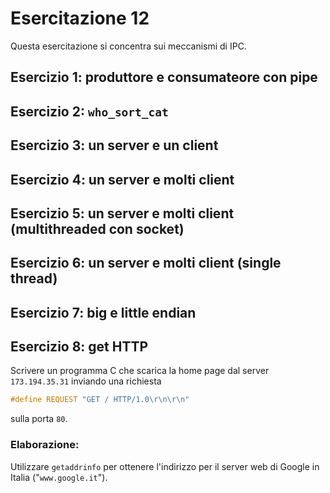 # Esercitazione 12 #

Questa esercitazione si concentra sui meccanismi di IPC.

## Esercizio 1: produttore e consumateore con pipe ##

## Esercizio 2: `who_sort_cat` ##

## Esercizio 3: un server e un client ##

## Esercizio 4: un server e molti client ##

## Esercizio 5: un server e molti client (multithreaded con socket) ##

## Esercizio 6: un server e molti client (single thread) ##

## Esercizio 7: big e little endian ##

## Esercizio 8: get HTTP ##

Scrivere un programma C che scarica la home page dal server `173.194.35.31`
inviando una richiesta
```c
#define REQUEST "GET / HTTP/1.0\r\n\r\n"
```
sulla porta `80`.

### Elaborazione: ###

Utilizzare `getaddrinfo` per ottenere l'indirizzo per il server web di Google
in Italia ("`www.google.it`").
